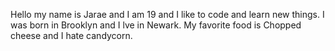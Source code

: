 Hello my name is Jarae and I am 19 and I like to code and learn new things. I was born in Brooklyn and I lve in Newark. My favorite food is Chopped cheese and I hate candycorn.